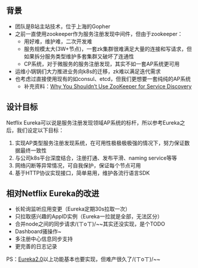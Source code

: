 ## 背景

* 团队是B站主站技术，位于上海的Gopher
* 之前一直使用zookeeper作为服务注册发现中间件，但由于zookeeper：
    * 用好难，维护难，二次开发难
    * 服务规模太大(3W+节点)，一套zk集群很难满足大量的连接和写请求，但如果拆分服务类型维护多套集群又破坏了连通性
    * CP系统，对于微服务的服务注册发现，其实不如一套AP系统更可用
* 运维小锅锅们大力推进业务向k8s的迁移，zk难以满足迭代需求
* 也考虑过直接使用现有的如consul、etcd，但我们更想要一套纯纯的AP系统
    * 补充资料：[Why You Shouldn’t Use ZooKeeper for Service Discovery](https://medium.com/knerd/eureka-why-you-shouldnt-use-zookeeper-for-service-discovery-4932c5c7e764)

## 设计目标

Netflix Eureka可以说是服务注册发现领域AP系统的标杆，所以参考Eureka之后，我们设定以下目标：

1. 实现AP类型服务注册发现系统，在可用性极极极极强的情况下，努力保证数据最终一致性
2. 与公司k8s平台深度结合，注册打通、发布平滑、naming service等等
3. 网络闪断等异常情况，可自我保护，保证每个节点可用
4. 基于HTTP协议实现接口，简单易用，维护各流行语言SDK

## 相对Netflix Eureka的改进

* 长轮询监听应用变更（Eureka定期30s拉取一次）
* 只拉取感兴趣的AppID实例（Eureka一拉就是全部，无法区分）
* 合并node之间的同步请求/(ㄒoㄒ)/~~其实还没实现，是个TODO
* Dashboard骚操作~
* 多注册中心信息同步支持
* 更完善的日志记录

PS：[Eureka2.0](https://github.com/Netflix/eureka/wiki/Eureka-2.0-Motivations)以上功能基本也要实现，但难产很久了/(ㄒoㄒ)/~~
